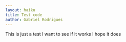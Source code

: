 ```yaml
---
layout: haiku
title: Test code
author: Gabriel Rodrigues
---
```


This is just a test
I want to see if it works
I hope it does
